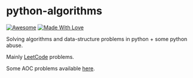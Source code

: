 # python-algorithms
[![Awesome](https://cdn.rawgit.com/sindresorhus/awesome/d7305f38d29fed78fa85652e3a63e154dd8e8829/media/badge.svg)](https://github.com/sindresorhus/awesome) [![Made With Love](https://img.shields.io/badge/Made%20With-Love-orange.svg)](https://github.com/chetanraj/awesome-github-badges)

Solving algorithms and data-structure problems in python + some python abuse.  
  
Mainly [LeetCode](./leetcode) problems. 

Some AOC problems available [here](./aoc2021). 
